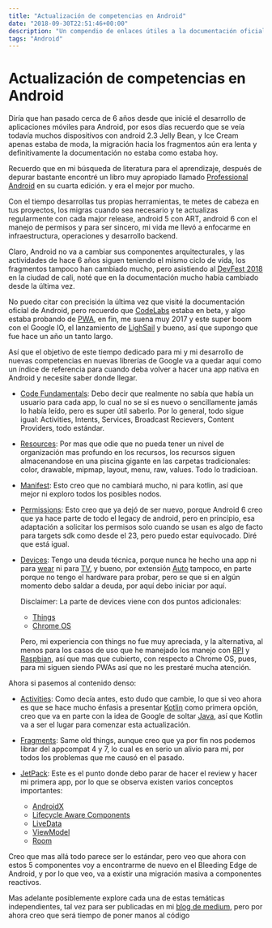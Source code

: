 ```yaml
---
title: "Actualización de competencias en Android"
date: "2018-09-30T22:51:46+00:00"
description: "Un compendio de enlaces útiles a la documentación oficial de Android, como han cambiado en los últimos dos años y un índice de enlaces importantes"
tags: "Android"
---
```

# Actualización de competencias en Android

Diría que han pasado cerca de 6 años desde que inicié el desarrollo de aplicaciones móviles para Android, por esos días recuerdo que se veía todavía muchos dispositivos con android 2.3 Jelly Bean, y Ice Cream apenas estaba de moda, la migración hacia los fragmentos aún era lenta y definitivamente la documentación no estaba como estaba hoy.

Recuerdo que en mi búsqueda de literatura para el aprendizaje, después de depurar bastante encontré un libro muy apropiado llamado [Professional Android](http://www.wrox.com/WileyCDA/WroxTitle/Professional-Android-4th-Edition.productCd-1118949528.html) en su cuarta edición. y era el mejor por mucho.

Con el tiempo desarrollas tus propias herramientas, te metes de cabeza en tus proyectos, los migras cuando sea necesario y te actualizas regularmente con cada major release, android 5 con ART, android 6 con el manejo de permisos y para ser sincero, mi vida me llevó a enfocarme en infraestructura, operaciones y desarrollo backend.

Claro, Android no va a cambiar sus componentes arquitecturales, y las actividades de hace 6 años siguen teniendo el mismo ciclo de vida, los fragmentos tampoco han cambiado mucho, pero asistiendo al [DevFest 2018](https://devfest.gdgcali.com/) en la ciudad de cali, noté que en la documentación mucho había cambiado desde la última vez.

No puedo citar con precisión la última vez que visité la documentación oficial de Android, pero recuerdo que [CodeLabs](https://codelabs.developers.google.com/) estaba en beta, y algo estaba probando de [PWA](https://developers.google.com/web/progressive-web-apps/), en fin, me suena muy 2017 y este super boom con el Google IO, el lanzamiento de [LighSail](https://developers.google.com/web/tools/lighthouse/?hl=es) y bueno, así que supongo que fue hace un año un tanto largo.

Así que el objetivo de este tiempo dedicado para mi y mi desarrollo de nuevas competencias en nuevas librerías de Google va a quedar aquí como un índice de referencia para cuando deba volver a hacer una app nativa en Android y necesite saber donde llegar.

- [Code Fundamentals](https://developer.android.com/guide/components/fundamentals): Debo decir que realmente no sabía que había un usuario para cada app, lo cual no se si es nuevo o sencillamente jamás lo había leído, pero es super útil saberlo. Por lo general, todo sigue igual: Activities, Intents, Services, Broadcast Recievers, Content Providers, todo estándar.

- [Resources](https://developer.android.com/guide/topics/resources/providing-resources): Por mas que odie que no pueda tener un nivel de organización mas profundo en los recursos, los recursos siguen almacenandose en una piscina gigante en las carpetas tradicionales: color, drawable, mipmap, layout, menu, raw, values. Todo lo tradicioan.

- [Manifest](https://developer.android.com/guide/topics/manifest/manifest-intro): Esto creo que no cambiará mucho, ni para kotlin, así que mejor ni exploro todos los posibles nodos.

- [Permissions](https://developer.android.com/guide/topics/permissions/overview): Esto creo que ya dejó de ser nuevo, porque Android 6 creo que ya hace parte de todo el legacy de android, pero en principio, esa adaptación a solicitar los permisos solo cuando se usan es algo de facto para targets sdk como desde el 23, pero puedo estar equivocado. Diré que está igual.

- [Devices](https://developer.android.com/guide/practices/compatibility): Tengo una deuda técnica, porque nunca he hecho una app ni para [wear](https://developer.android.com/training/wearables/) ni para [TV](https://developer.android.com/training/tv/), y bueno, por extensión [Auto](https://developer.android.com/training/auto/) tampoco, en parte porque no tengo el hardware para probar, pero se que si en algún momento debo saldar a deuda, por aquí debo iniciar por aquí.

    Disclaimer: La parte de devices viene con dos puntos adicionales: 
    - [Things](https://developer.android.com/things/get-started/)
    - [Chrome OS](https://developer.android.com/chrome-os/intro)

    Pero, mi experiencia con things no fue muy apreciada, y la alternativa, al menos para los casos de uso que he manejado los manejo con [RPI](https://www.raspberrypi.org/) y [Raspbian](https://www.raspberrypi.org/downloads/raspbian/), así que mas que cubierto, con respecto a Chrome OS, pues, para mi siguen siendo PWAs así que no les prestaré mucha atención.

Ahora si pasemos al contenido denso:

- [Activities](https://developer.android.com/guide/components/activities/intro-activities): Como decía antes, esto dudo que cambie, lo que si veo ahora es que se hace mucho énfasis a presentar [Kotlin](https://kotlinlang.org/) como primera opción, creo que va en parte con la idea de Google de soltar [Java](https://www.java.com/es/download/), así que Kotlin va a ser el lugar para comenzar esta actualización.

- [Fragments](https://developer.android.com/guide/components/fragments): Same old things, aunque creo que ya por fin nos podemos librar del appcompat 4 y 7, lo cual es en serio un alivio para mi, por todos los problemas que me causó en el pasado.

- [JetPack](https://developer.android.com/jetpack/): Este es el punto donde debo parar de hacer el review y hacer mi primera app, por lo que se observa existen varios conceptos importantes:

    - [AndroidX](https://developer.android.com/topic/libraries/support-library/androidx-overview)
    - [Lifecycle Aware Components](https://developer.android.com/topic/libraries/architecture/lifecycle)
    - [LiveData](https://developer.android.com/topic/libraries/architecture/livedata)
    - [ViewModel](https://developer.android.com/topic/libraries/architecture/viewmodel)
    - [Room](https://developer.android.com/topic/libraries/architecture/room)

Creo que mas allá todo parece ser lo estándar, pero veo que ahora con estos 5 componentes voy a encontrarme de nuevo en el Bleeding Edge de Android, y por lo que veo, va a existir una migración masiva a componentes reactivos.

Mas adelante posiblemente explore cada una de estas temáticas independientes, tal vez para ser publicadas en mi [blog de medium](https://medium.com/@ma0collazos), pero por ahora creo que será tiempo de poner manos al código


